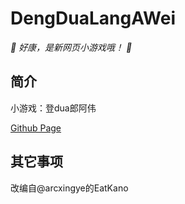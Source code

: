 
# DengDuaLangAWei

_👦 好康，是新网页小游戏哦！ 👨_

</div>


## 简介

小游戏：登dua郎阿伟

[Github Page](https://github.com/JieGeLovesDengDuaLang/EatKano)


## 其它事项

改编自@arcxingye的EatKano

